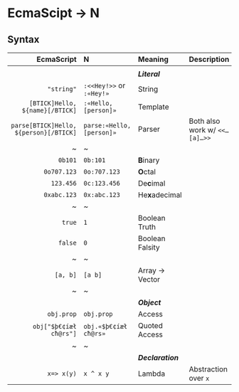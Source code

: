 # EcmaScipt → N

## Syntax

| EcmaScript				| N				| Meaning | Description |
| ---:					| :---				| :--- | :--- |
|					|
|					|				| ***Literal***
| `"string"`				| `:<<Hey!>>` or `:«Hey!»`	| String
| `[BTICK]Hello, ${name}[/BTICK]`	| `:«Hello, [person]»`		| Template
| `parse[BTICK]Hello, ${person}[/BTICK]`| `parse:«Hello, [person]»`	| Parser | Both also work w/ `<<…[a]…>>`
| *~*					| *~*
| `0b101`				| `0b:101`			| **B**inary
| `0o707.123`				| `0o:707.123`			| **O**ctal
| `123.456`				| `0c:123.456`			| De**c**imal
| `0xabc.123`				| `0x:abc.123`			| He**x**adecimal
| *~*					| *~*
| `true`				| `1`				| Boolean Truth
| `false`				| `0`				| Boolean Falsity
| *~*					| *~*
| `[a, b]`				| `[a b]`			| Array → Vector
| *~*					| *~*
| 					|				| ***Object***
| `obj.prop`				| `obj.prop`			| Access
| `obj["$þ€¢íæł cħ@rs"]`		| `obj.«$þ€¢íæł cħ@rs»`		| Quoted Access
| *~*	 				| *~*
|					|				| ***Declaration***
| `x=> x(y)`				| `x ^ x y`			| Lambda | Abstraction over `x`
